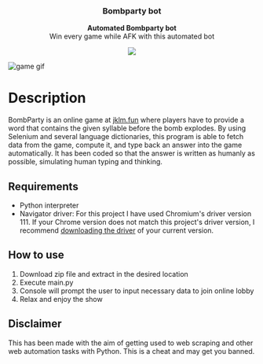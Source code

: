 
### **<p align="center">Bombparty bot</p>**


<p align="center"><strong>Automated Bombparty bot</strong><br>Win every game while AFK with this automated bot</p>

<div align="center">
  <a href="https://skillicons.dev">
   <img src="https://skillicons.dev/icons?i=python,selenium" />
  </a>
</div>

![game gif](https://user-images.githubusercontent.com/95043218/225719743-3de852ef-29e4-4f04-ad2c-3fb9fdd96568.gif)

# Description

BombParty is an online game at [jklm.fun](https://jklm.fun) where players have to provide a word that contains the given syllable before the bomb explodes. By using Selenium and several language dictionaries, this program is able to fetch data from the game, compute it, and type back an answer into the game automatically. It has been coded so that the answer is written as humanly as possible, simulating human typing and thinking.


## Requirements

- Python interpreter
- Navigator driver: For this project I have used Chromium's driver version 111. If your Chrome version does not match this project's driver version, I recommend [downloading the driver](https://chromedriver.chromium.org/downloads) of your current version.

## How to use

1. Download zip file and extract in the desired location
2. Execute main.py
3. Console will prompt the user to input necessary data to join online lobby
4. Relax and enjoy the show

## Disclaimer

This has been made with the aim of getting used to web scraping and other web automation tasks with Python. This is a cheat and may get you banned.
